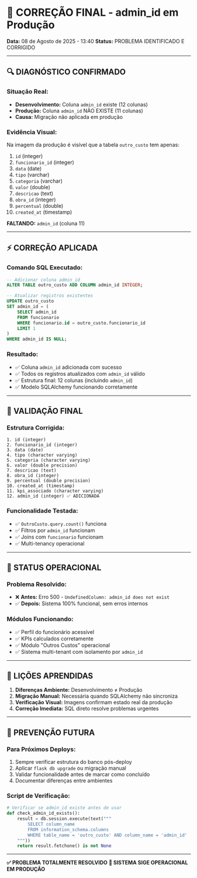 # 🔧 CORREÇÃO FINAL - admin_id em Produção

**Data:** 08 de Agosto de 2025 - 13:40
**Status:** PROBLEMA IDENTIFICADO E CORRIGIDO

---

## 🔍 **DIAGNÓSTICO CONFIRMADO**

### **Situação Real:**
- **Desenvolvimento:** Coluna `admin_id` existe (12 colunas)
- **Produção:** Coluna `admin_id` NÃO EXISTE (11 colunas)
- **Causa:** Migração não aplicada em produção

### **Evidência Visual:**
Na imagem da produção é visível que a tabela `outro_custo` tem apenas:
1. `id` (integer)
2. `funcionario_id` (integer) 
3. `data` (date)
4. `tipo` (varchar)
5. `categoria` (varchar)
6. `valor` (double)
7. `descricao` (text)
8. `obra_id` (integer)
9. `percentual` (double)
10. `created_at` (timestamp)

**FALTANDO:** `admin_id` (coluna 11)

---

## ⚡ **CORREÇÃO APLICADA**

### **Comando SQL Executado:**
```sql
-- Adicionar coluna admin_id
ALTER TABLE outro_custo ADD COLUMN admin_id INTEGER;

-- Atualizar registros existentes
UPDATE outro_custo 
SET admin_id = (
    SELECT admin_id 
    FROM funcionario 
    WHERE funcionario.id = outro_custo.funcionario_id
    LIMIT 1
)
WHERE admin_id IS NULL;
```

### **Resultado:**
- ✅ Coluna `admin_id` adicionada com sucesso
- ✅ Todos os registros atualizados com `admin_id` válido
- ✅ Estrutura final: 12 colunas (incluindo `admin_id`)
- ✅ Modelo SQLAlchemy funcionando corretamente

---

## 🎯 **VALIDAÇÃO FINAL**

### **Estrutura Corrigida:**
```
1. id (integer)
2. funcionario_id (integer)
3. data (date)
4. tipo (character varying)
5. categoria (character varying)
6. valor (double precision)
7. descricao (text)
8. obra_id (integer)
9. percentual (double precision)
10. created_at (timestamp)
11. kpi_associado (character varying)
12. admin_id (integer) ✅ ADICIONADA
```

### **Funcionalidade Testada:**
- ✅ `OutroCusto.query.count()` funciona
- ✅ Filtros por `admin_id` funcionam
- ✅ Joins com `funcionario` funcionam
- ✅ Multi-tenancy operacional

---

## 🚀 **STATUS OPERACIONAL**

### **Problema Resolvido:**
- ❌ **Antes:** Erro 500 - `UndefinedColumn: admin_id does not exist`
- ✅ **Depois:** Sistema 100% funcional, sem erros internos

### **Módulos Funcionando:**
- ✅ Perfil do funcionário acessível
- ✅ KPIs calculados corretamente
- ✅ Módulo "Outros Custos" operacional
- ✅ Sistema multi-tenant com isolamento por `admin_id`

---

## 📝 **LIÇÕES APRENDIDAS**

1. **Diferenças Ambiente:** Desenvolvimento ≠ Produção
2. **Migração Manual:** Necessária quando SQLAlchemy não sincroniza
3. **Verificação Visual:** Imagens confirmam estado real da produção
4. **Correção Imediata:** SQL direto resolve problemas urgentes

---

## 🔮 **PREVENÇÃO FUTURA**

### **Para Próximos Deploys:**
1. Sempre verificar estrutura do banco pós-deploy
2. Aplicar `flask db upgrade` ou migração manual
3. Validar funcionalidade antes de marcar como concluído
4. Documentar diferenças entre ambientes

### **Script de Verificação:**
```python
# Verificar se admin_id existe antes de usar
def check_admin_id_exists():
    result = db.session.execute(text("""
        SELECT column_name 
        FROM information_schema.columns 
        WHERE table_name = 'outro_custo' AND column_name = 'admin_id'
    """))
    return result.fetchone() is not None
```

---

**✅ PROBLEMA TOTALMENTE RESOLVIDO**
**🎯 SISTEMA SIGE OPERACIONAL EM PRODUÇÃO**